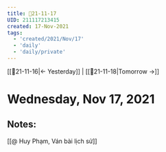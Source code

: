 ```yaml
---
title: 📝21-11-17
UID: 211117213415
created: 17-Nov-2021
tags:
  - 'created/2021/Nov/17'
  - 'daily'
  - 'daily/private'
---
```

[[📝21-11-16|<- Yesterday]] | [[📝21-11-18|Tomorrow ->]]
# Wednesday, Nov 17, 2021

## Notes:

[[@ Huy Phạm, Ván bài lịch sử]]
